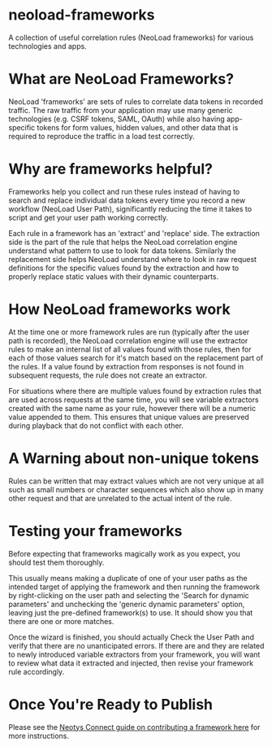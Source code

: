 # neoload-frameworks
A collection of useful correlation rules (NeoLoad frameworks) for various technologies and apps.

# What are NeoLoad Frameworks?
NeoLoad 'frameworks' are sets of rules to correlate data tokens in recorded traffic.
 The raw traffic from your application may use many generic technologies (e.g. CSRF tokens, SAML, OAuth)
 while also having app-specific tokens for form values, hidden values, and other data
 that is required to reproduce the traffic in a load test correctly.

# Why are frameworks helpful?
Frameworks help you collect and run these rules instead of having to search and replace individual
 data tokens every time you record a new workflow (NeoLoad User Path), significantly
 reducing the time it takes to script and get your user path working correctly.

Each rule in a framework has an 'extract' and 'replace' side. The extraction side is the part of the rule
 that helps the NeoLoad correlation engine understand what pattern to use to look for data tokens.
 Similarly the replacement side helps NeoLoad understand where to look in raw request definitions
 for the specific values found by the extraction and how to properly replace static values
 with their dynamic counterparts.

# How NeoLoad frameworks work

At the time one or more framework rules are run (typically after the user path is recorded),
 the NeoLoad correlation engine will use the extractor rules to make an internal list of
 all values found with those rules, then for each of those values search for it's
 match based on the replacement part of the rules. If a value found by extraction from responses
 is not found in subsequent requests, the rule does not create an extractor.

For situations where there are multiple values found by extraction rules that are used across
 requests at the same time, you will see variable extractors created with the same name
 as your rule, however there will be a numeric value appended to them. This ensures
 that unique values are preserved during playback that do not conflict with each other.

# A Warning about non-unique tokens

Rules can be written that may extract values which are not very unique at all such as
 small numbers or character sequences which also show up in many other request and that
 are unrelated to the actual intent of the rule.

# Testing your frameworks

Before expecting that frameworks magically work as you expect, you should test them thoroughly.

This usually means making a duplicate of one of your user paths as the intended target of
 applying the framework and then running the framework by right-clicking on the user path and
 selecting the 'Search for dynamic parameters' and unchecking the 'generic dynamic parameters'
 option, leaving just the pre-defined framework(s) to use. It should show you that there are
 one or more matches.

Once the wizard is finished, you should actually Check the User Path
 and verify that there are no unanticipated errors. If there are and they are related to
 newly introduced variable extractors from your framework, you will want to review what
 data it extracted and injected, then revise your framework rule accordingly.

# Once You're Ready to Publish

Please see the [Neotys Connect guide on contributing a framework here](https://connect.neotys.com/contribute/framework)
 for more instructions.
